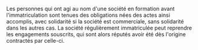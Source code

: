   
 Les personnes qui ont agi au nom d'une société en formation avant l'immatriculation sont tenues des obligations nées des actes ainsi accomplis, avec solidarité si la société est commerciale, sans solidarité dans les autres cas. La société régulièrement immatriculée peut reprendre les engagements souscrits, qui sont alors réputés avoir été dès l'origine contractés par celle-ci.  

  
